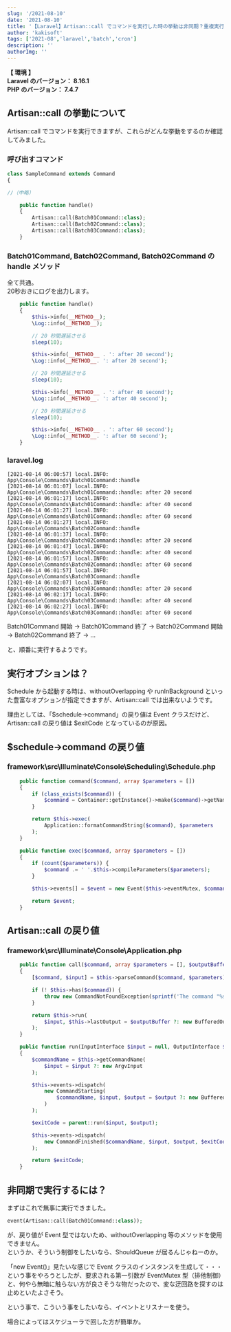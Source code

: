 ```yaml
---
slug: '/2021-08-10'
date: '2021-08-10'
title: '【Laravel】Artisan::call でコマンドを実行した時の挙動は非同期？重複実行あり？'
author: 'kakisoft'
tags: ['2021-08','laravel','batch','cron']
description: ''
authorImg: ''
---
```


**【 環境 】**  
**Laravel のバージョン： 8.16.1**  
**PHP のバージョン： 7.4.7**  


## Artisan::call の挙動について
Artisan::call でコマンドを実行できますが、これらがどんな挙動をするのか確認してみました。

### 呼び出すコマンド
```php
class SampleCommand extends Command
{

//（中略）

    public function handle()
    {
        Artisan::call(Batch01Command::class);
        Artisan::call(Batch02Command::class);
        Artisan::call(Batch03Command::class);
    }
```

### Batch01Command, Batch02Command, Batch02Command の handle メソッド
全て共通。  
20秒おきにログを出力します。  
```php
    public function handle()
    {
        $this->info(__METHOD__);
        \Log::info(__METHOD__);

        // 20 秒間遅延させる
        sleep(10);

        $this->info(__METHOD__ . ': after 20 second');
        \Log::info(__METHOD__. ': after 20 second');

        // 20 秒間遅延させる
        sleep(10);

        $this->info(__METHOD__ . ': after 40 second');
        \Log::info(__METHOD__. ': after 40 second');

        // 20 秒間遅延させる
        sleep(10);

        $this->info(__METHOD__ . ': after 60 second');
        \Log::info(__METHOD__. ': after 60 second');
    }
```

### laravel.log
```log
[2021-08-14 06:00:57] local.INFO: App\Console\Commands\Batch01Command::handle  
[2021-08-14 06:01:07] local.INFO: App\Console\Commands\Batch01Command::handle: after 20 second  
[2021-08-14 06:01:17] local.INFO: App\Console\Commands\Batch01Command::handle: after 40 second  
[2021-08-14 06:01:27] local.INFO: App\Console\Commands\Batch01Command::handle: after 60 second  
[2021-08-14 06:01:27] local.INFO: App\Console\Commands\Batch02Command::handle  
[2021-08-14 06:01:37] local.INFO: App\Console\Commands\Batch02Command::handle: after 20 second  
[2021-08-14 06:01:47] local.INFO: App\Console\Commands\Batch02Command::handle: after 40 second  
[2021-08-14 06:01:57] local.INFO: App\Console\Commands\Batch02Command::handle: after 60 second  
[2021-08-14 06:01:57] local.INFO: App\Console\Commands\Batch03Command::handle  
[2021-08-14 06:02:07] local.INFO: App\Console\Commands\Batch03Command::handle: after 20 second  
[2021-08-14 06:02:17] local.INFO: App\Console\Commands\Batch03Command::handle: after 40 second  
[2021-08-14 06:02:27] local.INFO: App\Console\Commands\Batch03Command::handle: after 60 second  
```

Batch01Command 開始 → Batch01Command 終了 → Batch02Command 開始 → Batch02Command 終了 → ...  

と、順番に実行するようです。  


## 実行オプションは？
Schedule から起動する時は、withoutOverlapping や runInBackground といった豊富なオプションが指定できますが、Artisan::call では出来ないようです。  

理由としては、「$schedule->command」の戻り値は Event クラスだけど、Artisan::call の戻り値は $exitCode となっているのが原因。  


## $schedule->command の戻り値

### framework\src\Illuminate\Console\Scheduling\Schedule.php
```php
    public function command($command, array $parameters = [])
    {
        if (class_exists($command)) {
            $command = Container::getInstance()->make($command)->getName();
        }

        return $this->exec(
            Application::formatCommandString($command), $parameters
        );
    }
```
```php
    public function exec($command, array $parameters = [])
    {
        if (count($parameters)) {
            $command .= ' '.$this->compileParameters($parameters);
        }

        $this->events[] = $event = new Event($this->eventMutex, $command, $this->timezone);

        return $event;
    }
```


## Artisan::call の戻り値

### framework\src\Illuminate\Console\Application.php
```php
    public function call($command, array $parameters = [], $outputBuffer = null)
    {
        [$command, $input] = $this->parseCommand($command, $parameters);

        if (! $this->has($command)) {
            throw new CommandNotFoundException(sprintf('The command "%s" does not exist.', $command));
        }

        return $this->run(
            $input, $this->lastOutput = $outputBuffer ?: new BufferedOutput
        );
    }
```
```php
    public function run(InputInterface $input = null, OutputInterface $output = null)
    {
        $commandName = $this->getCommandName(
            $input = $input ?: new ArgvInput
        );

        $this->events->dispatch(
            new CommandStarting(
                $commandName, $input, $output = $output ?: new BufferedConsoleOutput
            )
        );

        $exitCode = parent::run($input, $output);

        $this->events->dispatch(
            new CommandFinished($commandName, $input, $output, $exitCode)
        );

        return $exitCode;
    }
```

## 非同期で実行するには？
まずはこれで無事に実行できました。
```php
event(Artisan::call(Batch01Command::class));
```

が、戻り値が Event 型ではないため、withoutOverlapping 等のメソッドを使用できません。  
というか、そういう制御をしたいなら、ShouldQueue が居るんじゃねーのか。  

「new Event()」見たいな感じで Event クラスのインスタンスを生成して・・・という事をやろうとしたが、要求される第一引数が EventMutex 型（排他制御）と、何やら無暗に触らない方が良さそうな物だったので、変な迂回路を探すのは止めといたよさそう。  

という事で、こういう事をしたいなら、イベントとリスナーを使う。  

場合によってはスケジューラで回した方が簡単か。  

